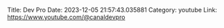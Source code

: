 Title: Dev Pro
Date: 2023-12-05 21:57:43.035881
Category: youtube
Link: https://www.youtube.com/@canaldevpro
